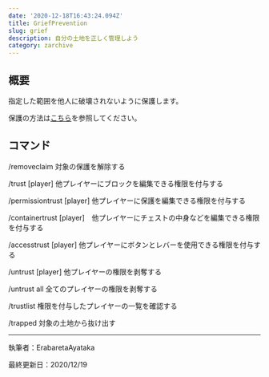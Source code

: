 ```yaml
---
date: '2020-12-18T16:43:24.094Z'
title: GriefPrevention
slug: grief
description: 自分の土地を正しく管理しよう
category: zarchive
---
```

## 概要

指定した範囲を他人に破壊されないように保護します。

保護の方法は[こちら](https://morino.party/protect)を参照してください。

## コマンド

/removeclaim	対象の保護を解除する

/trust \[player]	他プレイヤーにブロックを編集できる権限を付与する

/permissiontrust \[player] 他プレイヤーに保護を編集できる権限を付与する

/containertrust \[player]　他プレイヤーにチェストの中身などを編集できる権限を付与する

/accesstrust \[player]	他プレイヤーにボタンとレバーを使用できる権限を付与する

/untrust \[player]	他プレイヤーの権限を剥奪する

/untrust all	全てのプレイヤーの権限を剥奪する

/trustlist	権限を付与したプレイヤーの一覧を確認する

/trapped	対象の土地から抜け出す  

- - -

執筆者：ErabaretaAyataka

最終更新日：2020/12/19

<!--最終更新者 eringi-->
